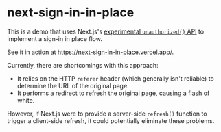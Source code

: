 # next-sign-in-in-place

This is a demo that uses Next.js's [experimental `unauthorized()` API](https://nextjs.org/blog/next-15-1#forbidden-and-unauthorized-experimental) to implement a sign-in in place flow.

See it in action at https://next-sign-in-in-place.vercel.app/.

Currently, there are shortcomings with this approach:

* It relies on the HTTP `referer` header (which generally isn't reliable) to determine the URL of the original page.
* It performs a redirect to refresh the original page, causing a flash of white.

However, if Next.js were to provide a server-side `refresh()` function to trigger a client-side refresh, it could potentially eliminate these problems.
